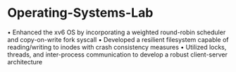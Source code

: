 # Operating-Systems-Lab
• Enhanced the xv6 OS by incorporating a weighted round-robin scheduler and copy-on-write fork syscall • Developed a resilient filesystem capable of reading/writing to inodes with crash consistency measures • Utilized locks, threads, and inter-process communication to develop a robust client-server architecture
